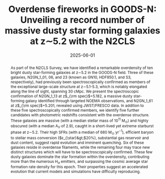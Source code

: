---
title: "Overdense fireworks in GOODS-N: Unveiling a record number of massive dusty star forming galaxies at z$\\sim$5.2 with the N2CLS"
collection: "publications"
category: "co_papers"
permalink: /publications/2025arXiv250615322L
link: https://ui.adsabs.harvard.edu/abs/2025arXiv250615322L/abstract
date: 2025-06-01
venue: "arXiv e-prints"
citation: "Camphuis, E., Quan, W., Balkenhol, L., et al. (2025), arXiv e-prints, arXiv:2506.20707."
abstract: "As part of the N2CLS Survey, we have identified a remarkable overdensity of ten bright dusty star-forming galaxies at z$\\sim$5.2 in the GOODS-N field. Three of these galaxies, N2GN_1_01, 06, and 23 (known as GN10, HDF850.1, and S3, respectively), had previously been spectroscopically confirmed as members of the exceptional large-scale structure at z$\\sim$5.1-5.3, which is notably elongated along the line of sight, spanning 30 cMpc. We present the spectroscopic confirmation of N2GN_1_13 at z$_{\\rm spec}$=5.182, a massive dusty star-forming galaxy identified through targeted NOEMA observations, and N2GN_1_61 at z$_{\\rm spec}$=5.201, revealed using JWST/FRESCO data. In addition to these five spectroscopically confirmed members, we identify five further candidates with photometric redshifts consistent with the overdense structure. These galaxies are massive (with a median stellar mass of 10$^{11}$ M$_{\\odot}$) and highly obscured (with a median A$_V$ of 2.9), caught in a short-lived yet extreme starburst phase at z$\\sim$5.2. Their high SFRs (with a median of 680 M$_{\\odot}$ yr$^{-1}$), efficient baryon to stellar mass conversion ($ε_{\\star}&gt;$20%), substantial gas reservoir and dust content, suggest rapid evolution and imminent quenching. Six of these galaxies reside in overdense filaments, while the remaining four may trace new distinct structures which will have to be spectroscopically confirmed. These few dusty galaxies dominate the star formation within the overdensity, contributing more than the numerous H$_α$ emitters, and surpassing the cosmic average star formation rate density for this epoch. Their properties suggest an accelerated evolution that current models and simulations have difficulty reproducing."
---